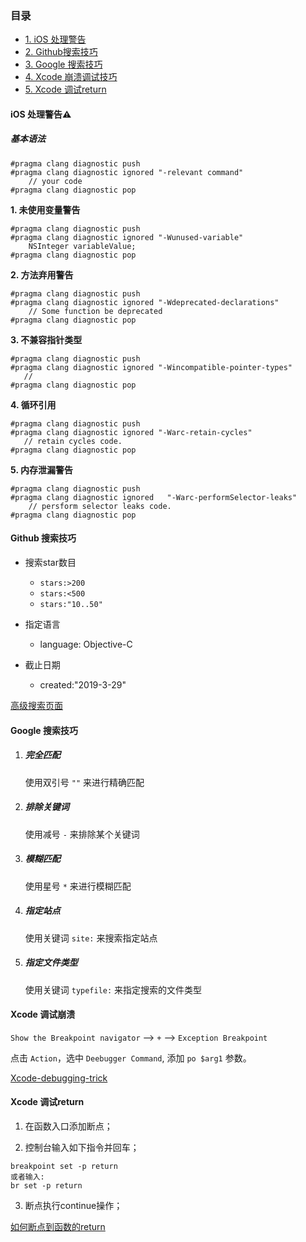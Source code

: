 ### 目录

- [1. iOS 处理警告](#ios-warning)
- [2. Github搜索技巧](#github-search)
- [3. Google 搜索技巧](#google-search)
- [4. Xcode 崩溃调试技巧](#xcode-debug-crash)
- [5. Xcode 调试return](#xcode-debug-return)

#### <a name="ios-warning"></a>iOS 处理警告⚠️

##### 基本语法

```
#pragma clang diagnostic push
#pragma clang diagnostic ignored "-relevant command"
    // your code
#pragma clang diagnostic pop
```

**1. 未使用变量警告**

```
#pragma clang diagnostic push   
#pragma clang diagnostic ignored "-Wunused-variable"  
    NSInteger variableValue;   
#pragma clang diagnostic pop
```

**2. 方法弃用警告**

```
#pragma clang diagnostic push   
#pragma clang diagnostic ignored "-Wdeprecated-declarations"  
    // Some function be deprecated   
#pragma clang diagnostic pop
```

**3. 不兼容指针类型**

```
#pragma clang diagnostic push   
#pragma clang diagnostic ignored "-Wincompatible-pointer-types"  
   //  
#pragma clang diagnostic pop
```

**4. 循环引用**

```
#pragma clang diagnostic push  
#pragma clang diagnostic ignored "-Warc-retain-cycles" 
   // retain cycles code. 
#pragma clang diagnostic pop
```

**5. 内存泄漏警告**

```
#pragma clang diagnostic push  
#pragma clang diagnostic ignored   "-Warc-performSelector-leaks"
    // persform selector leaks code.
#pragma clang diagnostic pop
```



#### <a name="github-search">Github 搜索技巧

- 搜索star数目
	- `stars:>200`
	- `stars:<500`
	- `stars:"10..50"`

- 指定语言
	- language: Objective-C

- 截止日期
	- created:"2019-3-29"

[高级搜索页面](https://github.com/search/advanced)



#### <a name="google-search">Google 搜索技巧



1. ##### 完全匹配

   使用双引号 `""` 来进行精确匹配

2. ##### 排除关键词 

   使用减号 `-` 来排除某个关键词

3. ##### 模糊匹配

   使用星号 `*` 来进行模糊匹配

4. ##### 指定站点

   使用关键词 `site:` 来搜索指定站点

5. ##### 指定文件类型

   使用关键词 `typefile:` 来指定搜索的文件类型



#### <a name="xcode-debug-crash">Xcode 调试崩溃

`Show the Breakpoint navigator`  -->  `+`  --> `Exception Breakpoint`

点击 `Action`，选中 `Deebugger Command`, 添加 `po $arg1` 参数。

[Xcode-debugging-trick](https://www.natashatherobot.com/xcode-debugging-trick/)



#### <a name="xcode-debug-return">Xcode 调试return

1. 在函数入口添加断点；

2. 控制台输入如下指令并回车；

``` shell
breakpoint set -p return
或者输入:
br set -p return
```

3. 断点执行continue操作；

[如何断点到函数的return](https://mp.weixin.qq.com/s?__biz=MzUxMTkwNDg0OQ==&mid=2247484659&idx=1&sn=775d9f018330360a4aeda18709f5869e&chksm=f96dd9cdce1a50dbf0d755c041d3ecd63c208c4817f69634acafb38e0e1b383cdea12931c943&mpshare=1&scene=1&srcid=&sharer_sharetime=1587606656735&sharer_shareid=ba950e64c9e1fd56aad199c82bacc05d#rd)

